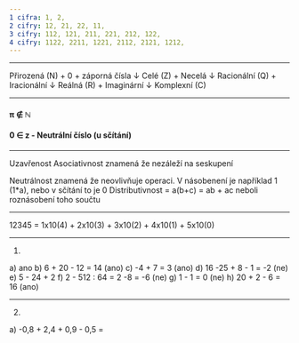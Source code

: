 ```yaml
---
1 cifra: 1, 2,
2 cifry: 12, 21, 22, 11,
3 cifry: 112, 121, 211, 221, 212, 122,
4 cifry: 1122, 2211, 1221, 2112, 2121, 1212,
---
```


---
Přirozená (N)
	+ 0 + záporná čísla ↓
		Celé (Z) 
		+ Necelá ↓
			Racionální (Q)
			+ Iracionální ↓
				Reálná (R)
				+ Imaginární ↓
					Komplexní (C)

---
#### π ∉ ℕ
#### 0 ∈ z - Neutrální číslo (u sčítání)

---
Uzavřenost
Asociativnost znamená že nezáleží na seskupení

Neutrálnost znamená že neovlivňuje operaci. V násobenení je například 1 (1*a), nebo v sčítání to je 0
Distributivnost = a(b+c) = ab + ac neboli roznásobení toho součtu

---
12345 = 1x10(4) + 2x10(3) + 3x10(2) + 4x10(1) + 5x10(0)

---

1.
a) ano
b) 6 + 20 - 12 = 14 (ano)
c) -4 + 7 = 3 (ano)
d) 16 -25 + 8 - 1 = -2 (ne)
e) 5 - 24 + 2
f) 2 - 512 : 64 = 2 -8 = -6 (ne)
g) 1 - 1 = 0 (ne) 
h) 20 + 2 - 6 = 16 (ano)

---

2.
a) -0,8 + 2,4 + 0,9 - 0,5 =